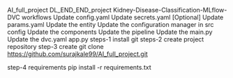AI_full_project
DL_END_END_project
Kidney-Disease-Classification-MLflow-DVC
workflows
Update config.yaml
Update secrets.yaml [Optional]
Update params.yaml
Update the entity
Update the configuration manager in src config
Update the components
Update the pipeline
Update the main.py
Update the dvc.yaml
app.py
steps-1 install git
steps-2 create project repository
step-3 create
git clone https://github.com/surajkale99/AI_full_project.git

step-4 requirements
pip install -r requirements.txt
